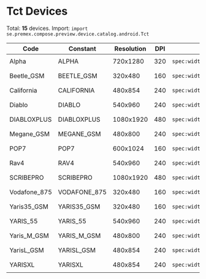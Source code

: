 # Tct Devices

Total: **15** devices. Import: `import se.premex.compose.preview.device.catalog.android.Tct`

| Code | Constant | Resolution | DPI | Compose Spec | Preview Usage |
|------|----------|------------|-----|-------------|---------------|
| Alpha | ALPHA | 720x1280 | 320 | `spec:width=720px,height=1280px,dpi=320` | `@Preview(device = Tct.ALPHA)` |
| Beetle_GSM | BEETLE_GSM | 320x480 | 160 | `spec:width=320px,height=480px,dpi=160` | `@Preview(device = Tct.BEETLE_GSM)` |
| California | CALIFORNIA | 480x854 | 240 | `spec:width=480px,height=854px,dpi=240` | `@Preview(device = Tct.CALIFORNIA)` |
| Diablo | DIABLO | 540x960 | 240 | `spec:width=540px,height=960px,dpi=240` | `@Preview(device = Tct.DIABLO)` |
| DIABLOXPLUS | DIABLOXPLUS | 1080x1920 | 480 | `spec:width=1080px,height=1920px,dpi=480` | `@Preview(device = Tct.DIABLOXPLUS)` |
| Megane_GSM | MEGANE_GSM | 480x800 | 240 | `spec:width=480px,height=800px,dpi=240` | `@Preview(device = Tct.MEGANE_GSM)` |
| POP7 | POP7 | 600x1024 | 160 | `spec:width=600px,height=1024px,dpi=160` | `@Preview(device = Tct.POP7)` |
| Rav4 | RAV4 | 540x960 | 240 | `spec:width=540px,height=960px,dpi=240` | `@Preview(device = Tct.RAV4)` |
| SCRIBEPRO | SCRIBEPRO | 1080x1920 | 480 | `spec:width=1080px,height=1920px,dpi=480` | `@Preview(device = Tct.SCRIBEPRO)` |
| Vodafone_875 | VODAFONE_875 | 320x480 | 160 | `spec:width=320px,height=480px,dpi=160` | `@Preview(device = Tct.VODAFONE_875)` |
| Yaris35_GSM | YARIS35_GSM | 320x480 | 160 | `spec:width=320px,height=480px,dpi=160` | `@Preview(device = Tct.YARIS35_GSM)` |
| YARIS_55 | YARIS_55 | 540x960 | 240 | `spec:width=540px,height=960px,dpi=240` | `@Preview(device = Tct.YARIS_55)` |
| Yaris_M_GSM | YARIS_M_GSM | 480x800 | 240 | `spec:width=480px,height=800px,dpi=240` | `@Preview(device = Tct.YARIS_M_GSM)` |
| YarisL_GSM | YARISL_GSM | 480x854 | 240 | `spec:width=480px,height=854px,dpi=240` | `@Preview(device = Tct.YARISL_GSM)` |
| YARISXL | YARISXL | 480x854 | 240 | `spec:width=480px,height=854px,dpi=240` | `@Preview(device = Tct.YARISXL)` |

<!-- Generated automatically. Do not edit manually. -->
